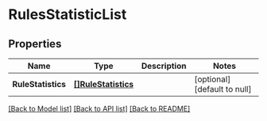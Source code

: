 # RulesStatisticList

## Properties
Name | Type | Description | Notes
------------ | ------------- | ------------- | -------------
**RuleStatistics** | [**[]RuleStatistics**](RuleStatistics.md) |  | [optional] [default to null]

[[Back to Model list]](../README.md#documentation-for-models) [[Back to API list]](../README.md#documentation-for-api-endpoints) [[Back to README]](../README.md)

